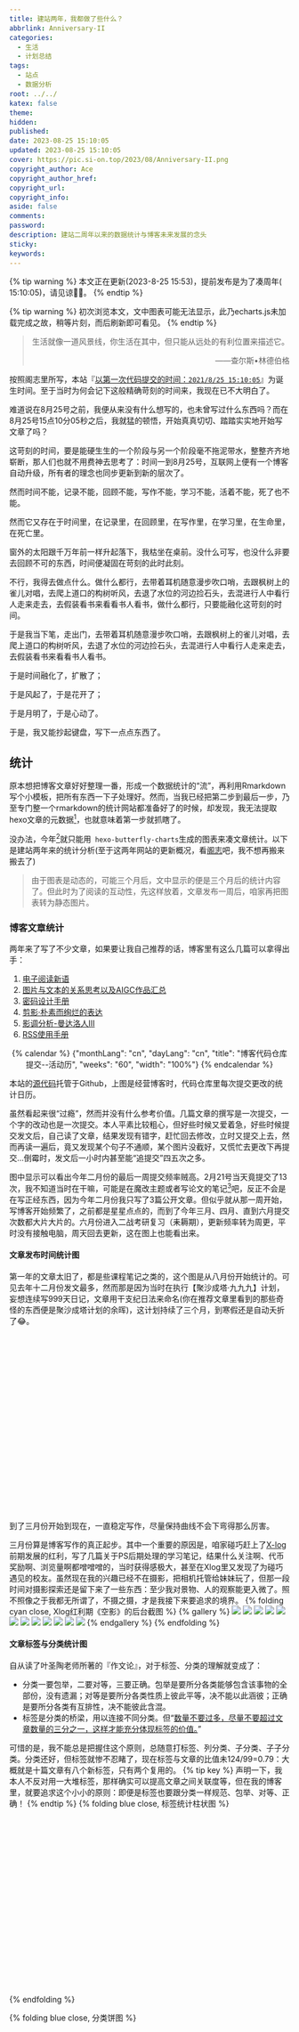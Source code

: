 ```yaml
---
title: 建站两年，我都做了些什么？
abbrlink: Anniversary-II
categories:
  - 生活
  - 计划总结
tags:
  - 站点
  - 数据分析
root: ../../
katex: false
theme: 
hidden: 
published: 
date: 2023-08-25 15:10:05
updated: 2023-08-25 15:10:05
cover: https://pic.si-on.top/2023/08/Anniversary-II.png
copyright_author: Ace
copyright_author_href:
copyright_url:
copyright_info:
aside: false
comments:
password:
description: 建站二周年以来的数据统计与博客未来发展的念头
sticky:
keywords:
---
```


{% tip warning %}
本文正在更新(2023-8-25 15:53)，提前发布是为了凑周年( 15:10:05)，请见谅🙇‍♂️。
{% endtip %}

{% tip warning %}
初次浏览本文，文中图表可能无法显示，此乃echarts.js未加载完成之故，稍等片刻，而后刷新即可看见。
{% endtip %}

> <center>生活就像一道风景线，你生活在其中，但只能从远处的有利位置来描述它。</center>
> <p align="right">——查尔斯•林德伯格</p>


按照阁志里所写，本站『<u>以第一次代码提交的时间：`2021/8/25 15:10:05`</u>』为诞生时间。至于当时为何会记下这般精确苛刻的时间来，我现在已不大明白了。

难道说在8月25号之前，我便从来没有什么想写的，也未曾写过什么东西吗？而在8月25号15点10分05秒之后，我就猛的顿悟，开始真真切切、踏踏实实地开始写文章了吗？

这苛刻的时间，要是能硬生生的一个阶段与另一个阶段毫不拖泥带水，整整齐齐地崭断，那人们也就不用费神去思考了：时间一到8月25号，互联网上便有一个博客自动升级，所有者的理念也同步更新到新的层次了。

然而时间不能，记录不能，回顾不能，写作不能，学习不能，活着不能，死了也不能。

然而它又存在于时间里，在记录里，在回顾里，在写作里，在学习里，在生命里，在死亡里。

窗外的太阳跟千万年前一样升起落下，我枯坐在桌前。没什么可写，也没什么非要去回顾不可的东西，时间便凝固在苛刻的此时此刻。

不行，我得去做点什么。做什么都行，去带着耳机随意漫步吹口哨，去跟枫树上的雀儿对唱，去爬上道口的构树听风，去退了水位的河边捡石头，去混进行人中看行人走来走去，去假装看书来看看书人看书，做什么都行，只要能融化这苛刻的时间。

于是我当下笔，走出门，去带着耳机随意漫步吹口哨，去跟枫树上的雀儿对唱，去爬上道口的构树听风，去退了水位的河边捡石头，去混进行人中看行人走来走去，去假装看书来看看书人看书。

于是时间融化了，扩散了；

于是风起了，于是花开了；

于是月明了，于是心动了。

于是，我又能抄起键盘，写下一点点东西了。

## 统计
原本想把博客文章好好整理一番，形成一个数据统计的“流”，再利用Rmarkdown写个小模板，把所有东西一下子处理好。然而，当我已经把第二步到最后一步，乃至专门整一个rmarkdown的统计网站都准备好了的时候，却发现，我无法提取hexo文章的元数据[^1]，也就意味着第一步就抓瞎了。

没办法，今年[^2]就只能用` hexo-butterfly-charts`生成的图表来凑文章统计。以下是建站两年来的统计分析(至于这两年网站的更新概况，看[阁志](/site)吧，我不想再搬来搬去了)
> 由于图表是动态的，可能三个月后，文中显示的便是三个月后的统计内容了。但此时为了阅读的互动性，先这样放着，文章发布一周后，咱家再把图表转为静态图片。
### 博客文章统计
两年来了写了不少文章，如果要让我自己推荐的话，博客里有这么几篇可以拿得出手：
1. [电子阅读新语](/2023/key4read)
2. [图片与文本的关系思考以及AIGC作品汇总](/2023/text&img&AI)
3. [密码设计手册](/2023/password-Design)
4. [剪影·朴素而绚烂的表达](/2023/shadow-in-light)
5. [影调分析-曼达洛人III](/2023/tone-mandoIII)
6. [RSS使用手册](/2022/rss)


 <center>
{% calendar %}
{"monthLang": "cn", "dayLang": "cn", "title": "博客代码仓库提交--活动历", "weeks": "60", "width": "100%"}
{% endcalendar %}
</center>

本站的[源代码](http://github.com/aornus/source)托管于Github，上图是经营博客时，代码仓库里每次提交更改的统计日历。

虽然看起来很“过瘾”，然而并没有什么参考价值。几篇文章的撰写是一次提交，一个字的改动也是一次提交。本人平素比较粗心，但好些时候又爱着急，好些时候提交发文后，自己读了文章，结果发现有错字，赶忙回去修改，立时又提交上去，然而再读一遍后，竟又发现某个句子不通顺，某个图片没截好，又慌忙去更改下再提交...倒霉时，发文后一小时内甚至能“追提交”四五次之多。

图中显示可以看出今年二月份的最后一周提交频率贼高。2月21号当天竟提交了13次，我不知道当时在干嘛，可能是在魔改主题或者写论文的笔记[^3]吧，反正不会是在写正经东西，因为今年二月份我只写了3篇公开文章。但似乎就从那一周开始，写博客开始频繁了，之前都是星星点点的，而到了今年三月、四月、直到六月提交次数都大片大片的。六月份进入二战考研复习（耒耨期），更新频率转为周更，平时没有接触电脑，周天回去更新，这在图上也能看出来。
#### 文章发布时间统计图  
第一年的文章太旧了，都是些课程笔记之类的，这个图是从八月份开始统计的。可见去年十二月份发文最多，然而那是因为当时在执行【聚沙成塔·九九九】计划，妄想连续写999天日记，文章用干支纪日法来命名(你在推荐文章里看到的那些奇怪的东西便是聚沙成塔计划的余晖)，这计划持续了三个月，到寒假还是自动夭折了😂。

<div id="posts-chart" data-start="2022-01" style="border-radius: 8px; height: 300px; padding: 10px;"></div>  

到了三月份开始到现在，一直稳定写作，尽量保持曲线不会下弯得那么厉害。

三月份算是博客写作的真正起步。其中一个重要的原因是，咱家碰巧赶上了[X-log](https://xlog.app/)前期发展的红利，写了几篇关于PS后期处理的学习笔记，结果什么关注啊、代币奖励啊、浏览量啊都噌噌噌的，当时获得感极大，甚至在Xlog里又发现了为碰巧遇见的校友。虽然现在我的兴趣已经不在摄影，把相机托管给妹妹玩了，但那一段时间对摄影探索还是留下来了一些东西：至少我对景物、人的观察能更入微了。照不照像之于我都无所谓了，不摄之摄，才是我接下来要追求的境界。
{% folding cyan close, Xlog红利期《空影》的后台截图 %}
{% gallery %}
![](https://pic.si-on.top/2023/08/4-5.jpg)
![](https://pic.si-on.top/2023/08/4-7.jpg)
![](https://pic.si-on.top/2023/08/4-9.jpg)
![](https://pic.si-on.top/2023/08/4-11.jpg)
![](https://pic.si-on.top/2023/08/4-14.jpg)
![](https://pic.si-on.top/2023/08/4-18.jpg)
![](https://pic.si-on.top/2023/08/4-21.jpg)
![](https://pic.si-on.top/2023/08/4-26.jpg)
![](https://pic.si-on.top/2023/08/4-29.jpg)
![](https://pic.si-on.top/2023/08/5-12.png)
![](https://pic.si-on.top/2023/08/8-14.png)
![](https://pic.si-on.top/2023/08/6-2.png)
{% endgallery %}
{% endfolding %}
#### 文章标签与分类统计图
自从读了叶圣陶老师所著的『作文论』，对于标签、分类的理解就变成了：
* 分类一要包举，二要对等，三要正确。包举是要所分各类能够包含该事物的全部份，没有遗漏；对等是要所分各类性质上彼此平等，决不能以此涵彼；正确是要所分各类有互排性，决不能彼此含混。
* 标签是分类的桥梁，用以连接不同分类。但“<u>数量不要过多，尽量不要超过文章数量的三分之一，这样才能充分体现标签的价值。</u>”

可惜的是，我不能总是把握住这个原则，总随意打标签、列分类、子分类、子子分类。分类还好，但标签就惨不忍睹了，现在标签与文章的比值未124/99=0.79：大概就是十篇文章有八个新标签，只有两个复用的。
{% tip key %}
声明一下，我本人不反对用一大堆标签，那样确实可以提高文章之间关联度等，但在我的博客里，就要追求这个小小的原则：即便是标签也要跟分类一样规范、包举、对等、正确！
{% endtip %}
{% folding blue close, 标签统计柱状图 %}
<div id="tags-chart" data-length="100" style="border-radius: 8px; height: 300px; padding: 10px;"></div>  
{% endfolding %}

{% folding blue close, 分类饼图 %}
<div id="categories-chart" data-parent="true" style="border-radius: 8px; height: 550px; padding: 10px;"></div>
{% endfolding %}
另外咱家通过Obsidian进行写作管理，所以还可以一览博客所有文件的“关系图谱”，贼鸡儿壮观。播放图谱生成动画的时候，再放一首理查德施特劳斯的《扎拉图斯特拉如是说》🥁就更得劲了。
{% meting "5056805" "netease" "song" "order:random" "listmaxheight:340px" "preload:none" "theme:#1ED760"%}

![Obsidian中显示了附件、独立文件后，整个仓库的关系图谱](https://pic.si-on.top/2023/08/20230825162958.png)



{% folding blue close, 这里是一些其他的没用统计 %}
{% folding red close, 不要点了，确实没鸟用 %}
{% folding green close, 服了你了，就个可怜的访客统计图而已 %}
{% folding pink close, 好吧，你看吧 %}
其实我是很反感审视、被审视的。这个统计图表是第一次用Gitee建站后弄的，当时的域名还是`aornus.gitee.io`，后来发现clustrmap的统计与域名无关，换了域名也能接着统计，于是就一直用了，期间在22年冬天，把统计关了，因为我讨厌被人家审视，也对那可怜的访问量自卑。后来今年三月份重新整博客，觉着总得要有个反馈吧，便重拾起来这个给访客统计:[Visitor Traffic for Aornus.gitee.io (clustrmaps.com)](https://clustrmaps.com/site/1bk51)。


这些数据没必要看，也没有参考价值，纯粹红压压地麻痹自我而已。就不信还有中东的华人来看这破站，估计那些国外ip大多都是翻墙访问的。
![](../../../images/20230709/Pasted%20image%2020230825143035.png)
![Pageview Map](../../../images/20230709/map.jpg)
![访客折线图](../../../images/20230709/访客折线图.jpg)

{% endfolding %}
{% endfolding %}
{% endfolding %}
{% endfolding %}

## 展望
这第二部分虽然名叫展望，但其实我并不想作什么展望，我要做试验！

博客的现状就是很理想的：发文会有人看，偶尔会有几个热心的访问者到评论区寒暄几句，一些好文章有时会被其他站点引用，遇到了一些朋友等等等等。说实话，我很满足现在，并不想展望博客的未来。况且咱家认为<u>更好的未来只能经过不断地试验</u>，试出来的东西才有意义，有价值，才真正是未来。所以，我不做什么展望。

但还是重新提一下经营的最低限度要求：
* 每月三篇文章
* 严重且坚决地避免：<u>以主观之臆断哗众取宠！以背于事理的见解贻人以谬误！陷入模仿、虚伪、浮夸、玩戏的弊病而不自知！</u>




[^1]: 就是篇名、分类、标签、字数，发表日期等内容
[^2]: 明年学学python，可能会学会如何抓取、清洗把文章元数据，到那时候在重新搭建一个pages统计子域。
[^3]: 这些东西太杂，我没有公开。